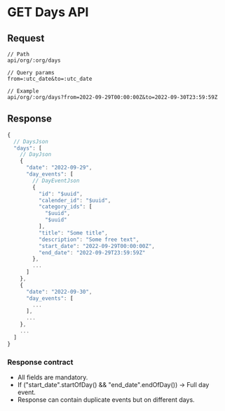 # GET Days API

## Request

```
// Path
api/org/:org/days

// Query params
from=:utc_date&to=:utc_date

// Example
api/org/:org/days?from=2022-09-29T00:00:00Z&to=2022-09-30T23:59:59Z
```

## Response

```javascript
{
  // DaysJson
  "days": [
    // DayJson
    {
      "date": "2022-09-29",
      "day_events": [
        // DayEventJson
        {
          "id": "$uuid",
          "calender_id": "$uuid",
          "category_ids": [
            "$uuid",
            "$uuid"
          ],
          "title": "Some title",
          "description": "Some free text",
          "start_date": "2022-09-29T00:00:00Z",
          "end_date": "2022-09-29T23:59:59Z"
        },
        ...
      ]
    },
    {
      "date": "2022-09-30",
      "day_events": [
        ...
      ],
      ...
    },
    ...
  ]
}
```

### Response contract

- All fields are mandatory.
- If ("start_date".startOfDay() && "end_date".endOfDay()) -> Full day event.
- Response can contain duplicate events but on different days.
